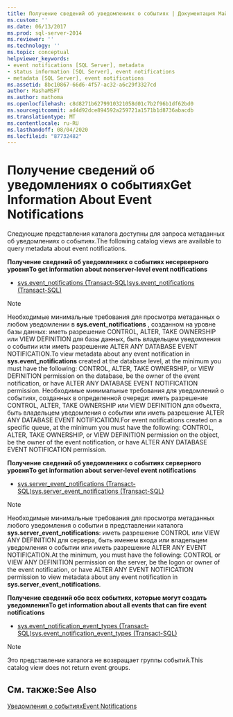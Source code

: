 ```yaml
---
title: Получение сведений об уведомлениях о событиях | Документация Майкрософт
ms.custom: ''
ms.date: 06/13/2017
ms.prod: sql-server-2014
ms.reviewer: ''
ms.technology: ''
ms.topic: conceptual
helpviewer_keywords:
- event notifications [SQL Server], metadata
- status information [SQL Server], event notifications
- metadata [SQL Server], event notifications
ms.assetid: 8bc10867-66d6-4f57-ac32-a6c29f3327cd
author: MashaMSFT
ms.author: mathoma
ms.openlocfilehash: c8d8271b6279910321058d01c7b2f96b1df62bd0
ms.sourcegitcommit: ad4d92dce894592a259721a1571b1d8736abacdb
ms.translationtype: MT
ms.contentlocale: ru-RU
ms.lasthandoff: 08/04/2020
ms.locfileid: "87732482"
---
```

# <a name="get-information-about-event-notifications"></a><span data-ttu-id="3aa0c-102">Получение сведений об уведомлениях о событиях</span><span class="sxs-lookup"><span data-stu-id="3aa0c-102">Get Information About Event Notifications</span></span>
  <span data-ttu-id="3aa0c-103">Следующие представления каталога доступны для запроса метаданных об уведомлениях о событиях.</span><span class="sxs-lookup"><span data-stu-id="3aa0c-103">The following catalog views are available to query metadata about event notifications.</span></span>  
  
 <span data-ttu-id="3aa0c-104">**Получение сведений об уведомлениях о событиях несерверного уровня**</span><span class="sxs-lookup"><span data-stu-id="3aa0c-104">**To get information about nonserver-level event notifications**</span></span>  
  
-   [<span data-ttu-id="3aa0c-105">sys.event_notifications (Transact-SQL)</span><span class="sxs-lookup"><span data-stu-id="3aa0c-105">sys.event_notifications &#40;Transact-SQL&#41;</span></span>](/sql/relational-databases/system-catalog-views/sys-event-notifications-transact-sql)  
  
> [!NOTE]  
>  <span data-ttu-id="3aa0c-106">Необходимые минимальные требования для просмотра метаданных о любом уведомлении в **sys.event_notifications** , созданном на уровне базы данных: иметь разрешение CONTROL, ALTER, TAKE OWNERSHIP или VIEW DEFINITION для базы данных, быть владельцем уведомления о событии или иметь разрешение ALTER ANY DATABASE EVENT NOTIFICATION.</span><span class="sxs-lookup"><span data-stu-id="3aa0c-106">To view metadata about any event notification in **sys.event_notifications** created at the database level, at the minimum you must have the following: CONTROL, ALTER, TAKE OWNERSHIP, or VIEW DEFINITION permission on the database, be the owner of the event notification, or have ALTER ANY DATABASE EVENT NOTIFICATION permission.</span></span> <span data-ttu-id="3aa0c-107">Необходимые минимальные требования для уведомлений о событиях, созданных в определенной очереди: иметь разрешение CONTROL, ALTER, TAKE OWNERSHIP или VIEW DEFINITION для объекта, быть владельцем уведомления о событии или иметь разрешение ALTER ANY DATABASE EVENT NOTIFICATION.</span><span class="sxs-lookup"><span data-stu-id="3aa0c-107">For event notifications created on a specific queue, at the minimum you must have the following: CONTROL, ALTER, TAKE OWNERSHIP, or VIEW DEFINITION permission on the object, be the owner of the event notification, or have ALTER ANY DATABASE EVENT NOTIFICATION permission.</span></span>  
  
 <span data-ttu-id="3aa0c-108">**Получение сведений об уведомлениях о событиях серверного уровня**</span><span class="sxs-lookup"><span data-stu-id="3aa0c-108">**To get information about server-level event notifications**</span></span>  
  
-   [<span data-ttu-id="3aa0c-109">sys.server_event_notifications (Transact-SQL)</span><span class="sxs-lookup"><span data-stu-id="3aa0c-109">sys.server_event_notifications &#40;Transact-SQL&#41;</span></span>](/sql/relational-databases/system-catalog-views/sys-server-event-notifications-transact-sql)  
  
> [!NOTE]  
>  <span data-ttu-id="3aa0c-110">Необходимые минимальные требования для просмотра метаданных любого уведомления о событии в представлении каталога **sys.server_event_notifications**: иметь разрешение CONTROL или VIEW ANY DEFINITION для сервера, быть именем входа или владельцем уведомления о событии или иметь разрешение ALTER ANY EVENT NOTIFICATION.</span><span class="sxs-lookup"><span data-stu-id="3aa0c-110">At the minimum, you must have the following: CONTROL or VIEW ANY DEFINITION permission on the server, be the logon or owner of the event notification, or have ALTER ANY EVENT NOTIFICATION permission to view metadata about any event notification in **sys.server_event_notifications**.</span></span>  
  
 <span data-ttu-id="3aa0c-111">**Получение сведений обо всех событиях, которые могут создать уведомления**</span><span class="sxs-lookup"><span data-stu-id="3aa0c-111">**To get information about all events that can fire event notifications**</span></span>  
  
-   [<span data-ttu-id="3aa0c-112">sys.event_notification_event_types (Transact-SQL)</span><span class="sxs-lookup"><span data-stu-id="3aa0c-112">sys.event_notification_event_types &#40;Transact-SQL&#41;</span></span>](/sql/relational-databases/system-catalog-views/sys-event-notification-event-types-transact-sql)  
  
> [!NOTE]  
>  <span data-ttu-id="3aa0c-113">Это представление каталога не возвращает группы событий.</span><span class="sxs-lookup"><span data-stu-id="3aa0c-113">This catalog view does not return event groups.</span></span>  
  
## <a name="see-also"></a><span data-ttu-id="3aa0c-114">См. также:</span><span class="sxs-lookup"><span data-stu-id="3aa0c-114">See Also</span></span>  
 [<span data-ttu-id="3aa0c-115">Уведомления о событиях</span><span class="sxs-lookup"><span data-stu-id="3aa0c-115">Event Notifications</span></span>](event-notifications.md)  
  
  
